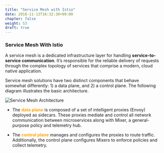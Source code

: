 ```yaml
---
title: "Service Mesh with Istio"
date: 2018-11-13T16:32:30+09:00
chapter: false
weight: 53
draft: true
---
```


### Service Mesh With Istio

A service mesh is a dedicated infrastructure layer for handling **service-to-service communication**. It’s responsible for the reliable delivery of requests through the complex topology of services that comprise a modern, cloud native application.

Service mesh solutions have two distinct components that behave somewhat differently: 1) a data plane, and 2) a control plane. The following diagram illustrates the basic architecture.

![Service Mesh Architecture](/images/servicemesh-intro1.png)

* The <span style="color:orange">**data plane**</span> is composed of a set of intelligent proxies (Envoy) deployed as sidecars. These proxies mediate and control all network communication between microservices along with Mixer, a general-purpose policy and telemetry hub.

* The <span style="color:orange">**control plane**</span> manages and configures the proxies to route traffic. Additionally, the control plane configures Mixers to enforce policies and collect telemetry.
